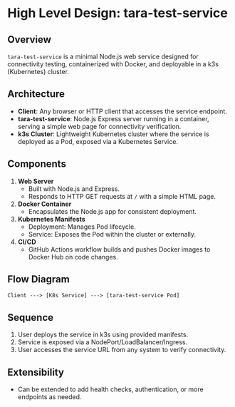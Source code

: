 # High Level Design: tara-test-service

## Overview
`tara-test-service` is a minimal Node.js web service designed for connectivity testing, containerized with Docker, and deployable in a k3s (Kubernetes) cluster.

## Architecture
- **Client**: Any browser or HTTP client that accesses the service endpoint.
- **tara-test-service**: Node.js Express server running in a container, serving a simple web page for connectivity verification.
- **k3s Cluster**: Lightweight Kubernetes cluster where the service is deployed as a Pod, exposed via a Kubernetes Service.

## Components
1. **Web Server**
   - Built with Node.js and Express.
   - Responds to HTTP GET requests at `/` with a simple HTML page.
2. **Docker Container**
   - Encapsulates the Node.js app for consistent deployment.
3. **Kubernetes Manifests**
   - Deployment: Manages Pod lifecycle.
   - Service: Exposes the Pod within the cluster or externally.
4. **CI/CD**
   - GitHub Actions workflow builds and pushes Docker images to Docker Hub on code changes.

## Flow Diagram
```
Client ---> [K8s Service] ---> [tara-test-service Pod]
```

## Sequence
1. User deploys the service in k3s using provided manifests.
2. Service is exposed via a NodePort/LoadBalancer/Ingress.
3. User accesses the service URL from any system to verify connectivity.

## Extensibility
- Can be extended to add health checks, authentication, or more endpoints as needed.
